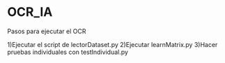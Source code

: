 # OCR_IA

Pasos para ejecutar el OCR 

1)Ejecutar el script de lectorDataset.py
2)Ejecutar learnMatrix.py
3)Hacer pruebas individuales con testIndividual.py

